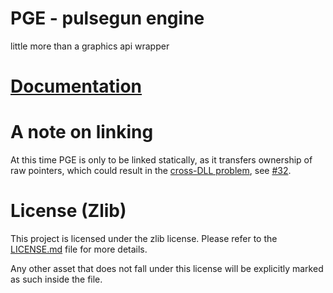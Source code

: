 # PGE - pulsegun engine

little more than a graphics api wrapper

# [Documentation](https://juanjp600.github.io/pge/)

# A note on linking

At this time PGE is only to be linked statically, as it transfers ownership of raw pointers, which could result in the [cross-DLL problem](https://stackoverflow.com/questions/443147/c-mix-new-delete-between-libs), see [#32](/../../issues/32).

# License (Zlib)

This project is licensed under the zlib license. Please refer to the [LICENSE.md](LICENSE.md) file for more details.

Any other asset that does not fall under this license will be explicitly marked as such inside the file.
